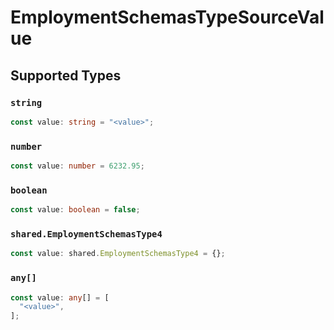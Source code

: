 # EmploymentSchemasTypeSourceValue


## Supported Types

### `string`

```typescript
const value: string = "<value>";
```

### `number`

```typescript
const value: number = 6232.95;
```

### `boolean`

```typescript
const value: boolean = false;
```

### `shared.EmploymentSchemasType4`

```typescript
const value: shared.EmploymentSchemasType4 = {};
```

### `any[]`

```typescript
const value: any[] = [
  "<value>",
];
```

